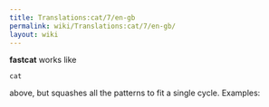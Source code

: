 ```yaml
---
title: Translations:cat/7/en-gb
permalink: wiki/Translations:cat/7/en-gb/
layout: wiki
---
```


**fastcat** works like

    cat

above, but squashes all the patterns to fit a single cycle. Examples:
